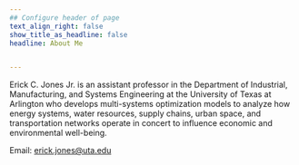 ```yaml
---
## Configure header of page
text_align_right: false
show_title_as_headline: false
headline: About Me


---
```


<!-- this is a subheadline -->

Erick C. Jones Jr. is an assistant professor in the Department of Industrial, Manufacturing, and Systems Engineering at the University of Texas at Arlington who develops multi-systems optimization models to analyze how energy systems, water resources, supply chains, urban space, and transportation networks operate in concert to influence economic and environmental well-being.



Email: erick.jones@uta.edu